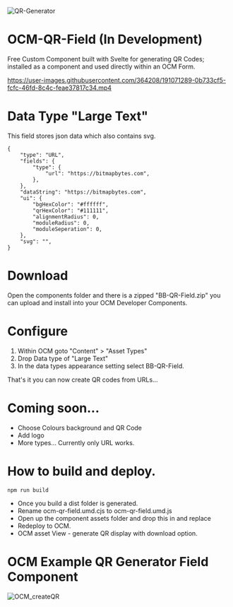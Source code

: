 ![QR-Generator](https://user-images.githubusercontent.com/364208/190979725-0c1e4641-80bb-4503-b4e5-6d5070bae4ea.png)


# OCM-QR-Field (In Development)

Free Custom Component built with Svelte for generating QR Codes; installed as a component and used directly within an OCM Form.



https://user-images.githubusercontent.com/364208/191071289-0b733cf5-fcfc-46fd-8c4c-feae37817c34.mp4



# Data Type "Large Text"
This field stores json data which also contains svg.

```
{
	"type": "URL",
	"fields": {
		"type": {
			"url": "https://bitmapbytes.com",
		},
	},
	"dataString": "https://bitmapbytes.com",
	"ui": {
		"bgHexColor": "#ffffff",
		"qrHexColor": "#111111",
		"alignmentRadius": 0,
		"moduleRadius": 0,
		"moduleSeperation": 0,
	},
	"svg": "",
}
```

# Download

Open the components folder and there is a zipped "BB-QR-Field.zip" you can upload and install into your OCM Developer Components.

# Configure

1. Within OCM goto "Content" > "Asset Types"
2. Drop Data type of "Large Text"
3. In the data types appearance setting select BB-QR-Field.

That's it you can now create QR codes from URLs... 


# Coming soon...

- Choose Colours background and QR Code
- Add logo
- More types... Currently only URL works.

# How to build and deploy.

```
npm run build
```

- Once you build a dist folder is generated.
- Rename ocm-qr-field.umd.cjs to ocm-qr-field.umd.js
- Open up the component assets folder and drop this in and replace
- Redeploy to OCM.
- OCM asset View - generate QR display with download option. 

# OCM Example QR Generator Field Component
![OCM_createQR](https://user-images.githubusercontent.com/364208/191046204-ea19e3cb-fd0a-4e47-85ca-e8a44d9dd956.png)
